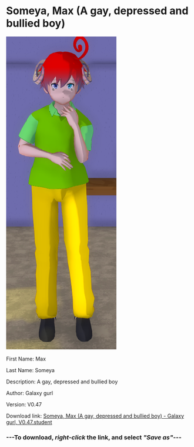 # Someya, Max (A gay, depressed and bullied boy)

<img src="https://raw.githubusercontent.com/Arbiter1223/Daigaku-Gurashi-Custom-Students/master/Students/Files/Someya%2C%20Max%20(A%20gay%2C%20depressed%20and%20bullied%20boy).png" title="Someya, Max (A gay, depressed and bullied boy) - Galaxy gurl, V0.47">

First Name: Max

Last Name: Someya

Description: A gay, depressed and bullied boy

Author: Galaxy gurl

Version: V0.47

Download link: <a href="https://raw.githubusercontent.com/Arbiter1223/Daigaku-Gurashi-Custom-Students/master/Students/Files/Someya%2C%20Max%20(A%20gay%2C%20depressed%20and%20bullied%20boy)%20-%20Galaxy%20gurl%2C%20V0.47.student">Someya, Max (A gay, depressed and bullied boy) - Galaxy gurl, V0.47.student</a>

### ---**To download, _right-click_ the link, and select _"Save as"_**---
